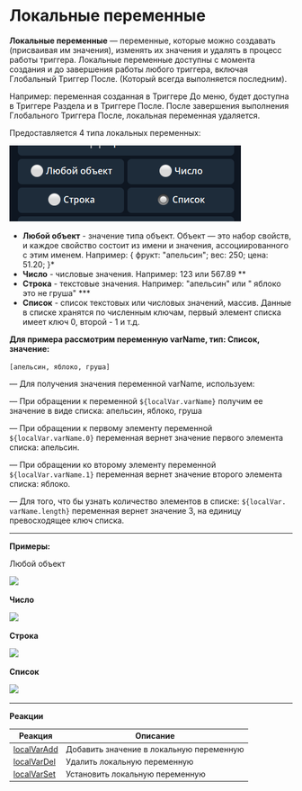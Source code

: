 # Локальные переменные

**Локальные переменные** — переменные, которые можно создавать (присваивая им значения), изменять их значения и удалять  в процесс работы триггера. Локальные переменные доступны с момента создания и до завершения работы любого триггера, включая Глобальный Триггер После. (Который всегда выполняется последним).

Например: переменная созданная в Триггере До меню, будет доступна в Триггере Раздела и в Триггере После. После завершения выполнения Глобального Триггера После, локальная переменная удаляется.

Предоставляется 4 типа локальных переменных:

![](./1.png)
* **Любой объект** - значение типа объект. Объект — это набор свойств, и каждое свойство состоит из имени и значения, ассоциированного с этим именем. Например: { фрукт: "апельсин"; вес: 250; цена: 51.20; }*
* **Число** - числовые значения. Например: 123 или 567.89 **
* **Строка** - текстовые значения. Например: "апельсин" или " яблоко это не груша" ***
* **Список** - список текстовых или числовых значений, массив. Данные в списке хранятся по численным ключам, первый элемент списка имеет ключ 0, второй - 1 и т.д. 

**Для примера рассмотрим переменную varName, тип: Список, значение:** 

```[апельсин, яблоко, груша]```

— Для получения значения переменной varName, используем: 

— При обращении к переменной ```${localVar.varName}``` получим ее значение в виде списка: апельсин, яблоко, груша

— При обращении к первому элементу переменной ```${localVar.varName.0}``` переменная вернет значение первого элемента списка: апельсин.

— При обращении ко второму элементу переменной ```${localVar.varName.1}``` переменная вернет значение второго элемента списка: яблоко.

— Для того, что бы узнать количество элементов в списке: ```${localVar. varName.length}``` переменная вернет значение 3, на единицу превосходящее ключ списка.

---

**Примеры:**

Любой объект

![](./2.png)

**Число**

![](./3.png)

**Строка**

![](./4.png)

**Список**

![](./5.png)

---

**Реакции**

| Реакция | Описание |
| --- | --- |
|[localVarAdd](/docs/admin/localvar/localvaradd)|Добавить значение в локальную переменную|
|[localVarDel](/docs/admin/localvar/localvardel)|Удалить локальную переменную|
|[localVarSet](/docs/admin/localvar/localvarset)|Установить локальную переменную| 
 


